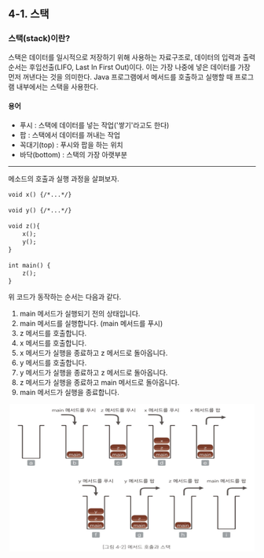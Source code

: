 ## 4-1. 스택
### 스택(stack)이란?
스택은 데이터를 일시적으로 저장하기 위해 사용하는 자료구조로, 데이터의 입력과
출력 순서는 후입선출(LIFO, Last In First Out)이다. 이는 가장 나중에 넣은
데이터를 가장 먼저 꺼낸다는 것을 의미한다. Java 프로그램에서 메서드를 호출하고
실행할 때 프로그램 내부에서는 스택을 사용한다.

#### 용어
- 푸시 : 스택에 데이터를 넣는 작업('쌓기'라고도 한다)
- 팝 : 스택에서 데이터를 꺼내는 작업
- 꼭대기(top) : 푸시와 팝을 하는 위치
- 바닥(bottom) : 스택의 가장 아랫부분
---
메소드의 호출과 실행 과정을 살펴보자.
```
void x() {/*...*/}

void y() {/*...*/}

void z(){
    x();
    y();
}

int main() {
    z();
}
```
위 코드가 동작하는 순서는 다음과 같다.
1. main 메서드가 실행되기 전의 상태입니다.
2. main 메서드를 실행합니다. (main 메서드를 푸시)
3. z 메서드를 호출합니다.
4. x 메서드를 호출합니다.
5. x 메서드가 실행을 종료하고 z 메서드로 돌아옵니다.
6. y 메서드를 호출합니다.
7. y 메서드가 실행을 종료하고 z 메서드로 돌아옵니다.
8. z 메서드가 실행을 종료하고 main 메서드로 돌아옵니다.
9. main 메서드가 실행을 종료합니다.

<p align="center">
<img src="stack.jpg" width="500" height="300" alt="stack">
</p>